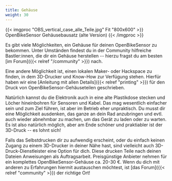 ```yaml
---
title: Gehäuse
weight: 30
---
```


{{< imgproc "OBS_vertical_case_alle_Teile.jpg" Fit "800x600" >}}
    OpenBikeSensor Gehäusebausatz (alte Version)
{{< /imgproc >}}

Es gibt viele Möglichkeiten, ein Gehäuse für deinen OpenBikeSensor zu bekommen.
Unter Umständen findest du in der Community hilfreiche Bastler:innen, die dir
ein Gehäuse herstellen -- hierzu fragst du am besten [im Forum]({{< relref
"/community" >}}) nach. 

Eine andere Möglichkeit ist, einen lokalen Maker- oder Hackspace zu finden, in
dem 3D-Drucker und Know-How zur Verfügung stehen. Hierfür haben wir eine
[Anleitung mit allen Details]({{< relref "printing" >}}) für den Druck von
OpenBikeSensor-Gehäuseteilen geschrieben.

Natürlich kannst du die Elektronik auch in eine alte Plastikdose stecken und
Löcher hineinbohren für Sensoren und Kabel. Das mag wesentlich einfacher sein
und zum Ziel führen, ist aber im Betrieb eher unpraktisch. Du musst dir eine
Möglichkeit ausdenken, das ganze an dein Rad anzubringen und evtl. auch wieder
abnehmbar zu machen, um das Gerät zu laden oder zu warten. Es ist also
natürlich möglich, aber am Ende schöner und praktiabler ist der 3D-Druck -- es
lohnt sich!

Falls das Selbstdrucken dir zu aufwendig erscheint, oder du einfach keinen
Zugang zu einem 3D-Drucker in deiner Nähe hast, sind vielleicht auch
3D-Druck-Dienstleister eine Option für dich. Diese drucken Teile nach deinen
Dateien Anweisungen als Auftragsarbeit. Preisgünstige Anbieter nehmen für ein
komplettes OpenBikeSensor-Gehäuse ca. 20-30 €. Wenn du dich mit anderen zu
Erfahrungen hiermit austauschen möchtest, ist [das Forum]({{< relref
"community" >}}) der richtige Ort!

